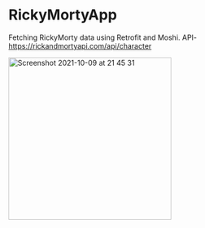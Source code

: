 # RickyMortyApp
Fetching RickyMorty data using Retrofit and Moshi.
API- https://rickandmortyapi.com/api/character

<img width="320" alt="Screenshot 2021-10-09 at 21 45 31" src="https://user-images.githubusercontent.com/42872628/136673394-30f810ce-7ca4-4fd7-8143-7d9b6ceb4f28.png">
